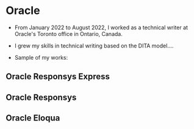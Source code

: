 # Oracle
- From January 2022 to August 2022, I worked as a technical writer at Oracle's Toronto office in Ontario, Canada. 
- I grew my skills in technical writing based on the DITA model....

- Sample of my works:
## Oracle Responsys Express

## Oracle Responsys

## Oracle Eloqua
